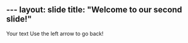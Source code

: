 --- layout: slide
title: "Welcome to our second slide!"
---
Your text
Use the left arrow to go back!
